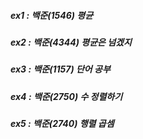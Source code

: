 ##### ex1 : 백준(1546) 평균
##### ex2 : 백준(4344) 평균은 넘겠지
##### ex3 : 백준(1157) 단어 공부
##### ex4 : 백준(2750) 수 정렬하기
##### ex5 : 백준(2740) 행렬 곱셈